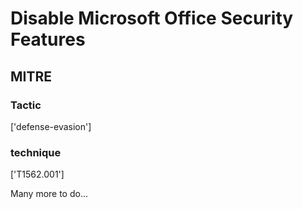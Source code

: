 # Disable Microsoft Office Security Features

## MITRE

### Tactic
['defense-evasion']

### technique
['T1562.001']

Many more to do...
